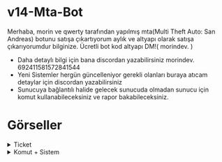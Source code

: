 # v14-Mta-Bot
Merhaba, morin ve qwerty tarafından yapılmış mta(Multi Theft Auto: San Andreas) botunu satışa çıkartıyorum
aylık ve altyapı olarak satışa çıkarıyorumdur bilginize.
Ücretli bot kod altyapı DM!( morindev. )

- Daha detaylı bilgi için bana discordan yazabilirsiniz morindev. 692411581572841544
- Yeni Sistemler hergün güncelleniyor gerekli olanları buraya atıcam detaylar için discordan yazabilirsiniz
- Sunucuya bağlantılı halide gelecek sunucuda olmadan sunucu için komut kullanabileceksiniz ve rapor bakabileceksiniz.
# Görseller
<details>
  <summary>Ticket</summary>
 
| Komut                  | Resim                                                                                                  |
| ---------------------- | ------------------------------------------------------------------------------------------------------ |
| Kurulum | <img alt="image" src= "https://cdn.discordapp.com/attachments/1249740660127567892/1277653008506687529/image.png?ex=66cdf296&is=66cca116&hm=00cb3dee2b35c9fe8b32f4be90690af10e77b8bfe2a8448dc8408b218c7ced8d&"> |
| Sahiplen | <img alt="image" src= "https://cdn.discordapp.com/attachments/1249740660127567892/1277653497671712778/image.png?ex=66cdf30b&is=66cca18b&hm=3972caecd83b4496b91d4fd3b7fe1b6df3e27af7ba064569a2c16f517559ca50&"> |
| Destek Kullanıcı Sistemi | <img alt="image" src= "https://media.discordapp.net/attachments/1249740660127567892/1277653921095094303/image.png?ex=66cdf370&is=66cca1f0&hm=c928ac169279a0dbb8f44b49ea2ef424ea00e6fa0344c215fedfbc1b04baf3ab&=&format=webp&quality=lossless&width=380&height=367"> |
| Stat | <img alt="image" src= "https://cdn.discordapp.com/attachments/1249740660127567892/1277654225656090677/image.png?ex=66cdf3b9&is=66cca239&hm=c2f370186c09e97bb74fec8733765e6e2dcd361f2c582bf71830288612f0dcd2&"> |
| Top 10 | <img alt="image" src= "https://cdn.discordapp.com/attachments/1249740660127567892/1277654175747936326/image.png?ex=66cdf3ad&is=66cca22d&hm=98a56431495a9024822b8edbc7908c51fce79abe1a631846657226d71138a305&"> |
| Transcript Log | <img alt="image" src="https://cdn.discordapp.com/attachments/1249740660127567892/1277656948266762393/image.png?ex=66cdf642&is=66cca4c2&hm=92852a3d8bb6af8b3ad3698389521e5b4b678b06529905df743ab3e5153b71c0&"> |
</details>
<details>
  <summary>Komut + Sistem</summary>

| Komut + Sistem                  | Resim                                                                                                  |
| ---------------------- | ------------------------------------------------------------------------------------------------------ |
| Aktif | <img alt="image" src= "https://cdn.discordapp.com/attachments/1249740660127567892/1277655571062984714/image.png?ex=66cdf4f9&is=66cca379&hm=9459339ed4da9e024d9f3365545af0e886b44226b6b35a6a4d46f915770a1172&"> |
| ip | <img alt="image" src="https://cdn.discordapp.com/attachments/1249740660127567892/1277656525703217153/image.png?ex=66cdf5dd&is=66cca45d&hm=b287d154ad377979d95bdc70ceffed63cf9c3c48c79d0ec6722a17de2e4a2037&"> |
| Durum | <img alt="image" src="https://cdn.discordapp.com/attachments/1249740660127567892/1277660273615962225/image.png?ex=66cdf95b&is=66cca7db&hm=c129ac4ce0f517fa40404849d14d02369b1dd661ecdd57c7c5688428ec28c439&"> |
</details>
